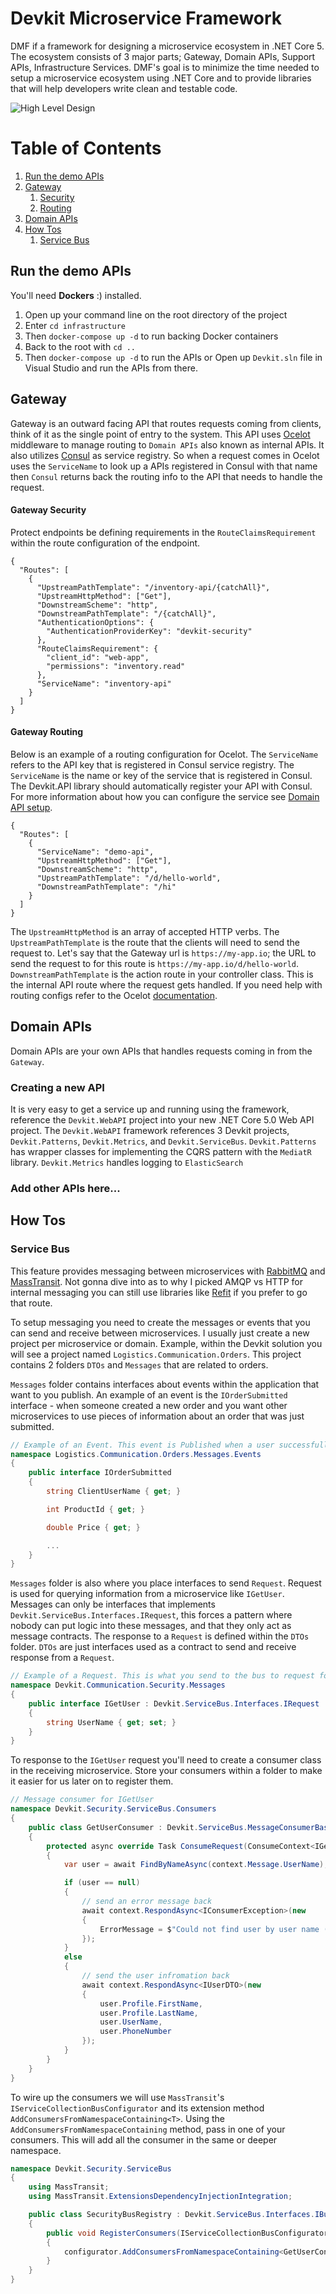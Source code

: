 # Devkit Microservice Framework

DMF if a framework for designing a microservice ecosystem in .NET Core 5. The ecosystem consists of 3 major parts; Gateway, Domain APIs, Support APIs, Infrastructure Services. DMF's goal is to minimize the time needed to setup a microservice ecosystem using .NET Core and to provide libraries that will help developers write clean and testable code.

![High Level Design](/docs/images/high-level.png)

# Table of Contents

1. [Run the demo APIs](#run-the-demo-apis)
2. [Gateway](#gateway)
   1. [Security](#gateway-security)
   2. [Routing](#gateway-routing)
3. [Domain APIs](#domain-apis)
4. [How Tos](#how-tos)
   1. [Service Bus](#service-bus)

## Run the demo APIs

You'll need **Dockers** :) installed.

1. Open up your command line on the root directory of the project
2. Enter `cd infrastructure`
3. Then `docker-compose up -d` to run backing Docker containers
4. Back to the root with `cd .. `
5. Then `docker-compose up -d` to run the APIs or Open up `Devkit.sln` file in Visual Studio and run the APIs from there.

## Gateway

Gateway is an outward facing API that routes requests coming from clients, think of it as the single point of entry to the system. This API uses [Ocelot](https://github.com/ThreeMammals/Ocelot/tree/master) middleware to manage routing to `Domain APIs` also known as internal APIs. It also utilizes [Consul](https://www.consul.io/docs) as service registry. So when a request comes in Ocelot uses the `ServiceName` to look up a APIs registered in Consul with that name then `Consul` returns back the routing info to the API that needs to handle the request.

#### Gateway Security

Protect endpoints be defining requirements in the `RouteClaimsRequirement` within the route configuration of the endpoint.

```jsonc
{
  "Routes": [
    {
      "UpstreamPathTemplate": "/inventory-api/{catchAll}",
      "UpstreamHttpMethod": ["Get"],
      "DownstreamScheme": "http",
      "DownstreamPathTemplate": "/{catchAll}",
      "AuthenticationOptions": {
        "AuthenticationProviderKey": "devkit-security"
      },
      "RouteClaimsRequirement": {
        "client_id": "web-app",
        "permissions": "inventory.read"
      },
      "ServiceName": "inventory-api"
    }
  ]
}
```

#### Gateway Routing

Below is an example of a routing configuration for Ocelot. The `ServiceName` refers to the API key that is registered in Consul service registry. The `ServiceName` is the name or key of the service that is registered in Consul. The Devkit.API library should automatically register your API with Consul. For more information about how you can configure the service see [Domain API setup](#creating-a-new-project).

```jsonc
{
  "Routes": [
    {
      "ServiceName": "demo-api",
      "UpstreamHttpMethod": ["Get"],
      "DownstreamScheme": "http",
      "UpstreamPathTemplate": "/d/hello-world",
      "DownstreamPathTemplate": "/hi"
    }
  ]
}
```

The `UpstreamHttpMethod` is an array of accepted HTTP verbs. The `UpstreamPathTemplate` is the route that the clients will need to send the request to. Let's say that the Gateway url is `https://my-app.io`; the URL to send the request to for this route is `https://my-app.io/d/hello-world`. `DownstreamPathTemplate` is the action route in your controller class. This is the internal API route where the request gets handled. If you need help with routing configs refer to the Ocelot [documentation](https://ocelot.readthedocs.io/en/latest/features/routing.html).

## Domain APIs

Domain APIs are your own APIs that handles requests coming in from the `Gateway`.

### Creating a new API

It is very easy to get a service up and running using the framework, reference the `Devkit.WebAPI` project into your new .NET Core 5.0 Web API project. The `Devkit.WebAPI` framework references 3 Devkit projects, `Devkit.Patterns`, `Devkit.Metrics`, and `Devkit.ServiceBus`. `Devkit.Patterns` has wrapper classes for implementing the CQRS pattern with the `MediatR` library. `Devkit.Metrics` handles logging to `ElasticSearch`

### Add other APIs here...

## How Tos

### Service Bus

This feature provides messaging between microservices with [RabbitMQ](https://www.rabbitmq.com/) and [MassTransit](https://masstransit-project.com/). Not gonna dive into as to why I picked AMQP vs HTTP for internal messaging you can still use libraries like [Refit](https://github.com/reactiveui/refit) if you prefer to go that route.

To setup messaging you need to create the messages or events that you can send and receive between microservices. I usually just create a new project per microservice or domain. Example, within the Devkit solution you will see a project named `Logistics.Communication.Orders`. This project contains 2 folders `DTOs` and `Messages` that are related to orders.

`Messages` folder contains interfaces about events within the application that want to you publish. An example of an event is the `IOrderSubmitted` interface - when someone created a new order and you want other microservices to use pieces of information about an order that was just submitted.

```c#
// Example of an Event. This event is Published when a user successfully submitted an order.
namespace Logistics.Communication.Orders.Messages.Events
{
    public interface IOrderSubmitted
    {
        string ClientUserName { get; }

        int ProductId { get; }

        double Price { get; }

        ...
    }
}
```

`Messages` folder is also where you place interfaces to send `Request`. Request is used for querying information from a microservice like `IGetUser`.
Messages can only be interfaces that implements `Devkit.ServiceBus.Interfaces.IRequest`, this forces a pattern where nobody can put logic into these messages, and that they only act as message contracts. The response to a `Request` is defined within the `DTOs` folder. `DTOs` are just interfaces used as a contract to send and receive response from a `Request`.

```c#
// Example of a Request. This is what you send to the bus to request for user information from microservice.
namespace Devkit.Communication.Security.Messages
{
    public interface IGetUser : Devkit.ServiceBus.Interfaces.IRequest
    {
        string UserName { get; set; }
    }
}
```

To response to the `IGetUser` request you'll need to create a consumer class in the receiving microservice. Store your consumers within a folder to make it easier for us later on to register them.

```c#
// Message consumer for IGetUser
namespace Devkit.Security.ServiceBus.Consumers
{
    public class GetUserConsumer : Devkit.ServiceBus.MessageConsumerBase<IGetUser>
    {
        protected async override Task ConsumeRequest(ConsumeContext<IGetUser> context)
        {
            var user = await FindByNameAsync(context.Message.UserName);

            if (user == null)
            {
                // send an error message back
                await context.RespondAsync<IConsumerException>(new
                {
                    ErrorMessage = $"Could not find user by user name ({context.Message.UserName})"
                });
            }
            else
            {
                // send the user infromation back
                await context.RespondAsync<IUserDTO>(new
                {
                    user.Profile.FirstName,
                    user.Profile.LastName,
                    user.UserName,
                    user.PhoneNumber
                });
            }
        }
    }
}
```

To wire up the consumers we will use `MassTransit`'s `IServiceCollectionBusConfigurator` and its extension method `AddConsumersFromNamespaceContaining<T>`. Using the `AddConsumersFromNamespaceContaining` method, pass in one of your consumers. This will add all the consumer in the same or deeper namespace.

```c#
namespace Devkit.Security.ServiceBus
{
    using MassTransit;
    using MassTransit.ExtensionsDependencyInjectionIntegration;

    public class SecurityBusRegistry : Devkit.ServiceBus.Interfaces.IBusRegistry
    {
        public void RegisterConsumers(IServiceCollectionBusConfigurator configurator)
        {
            configurator.AddConsumersFromNamespaceContaining<GetUserConsumer>();
        }
    }
}
```
